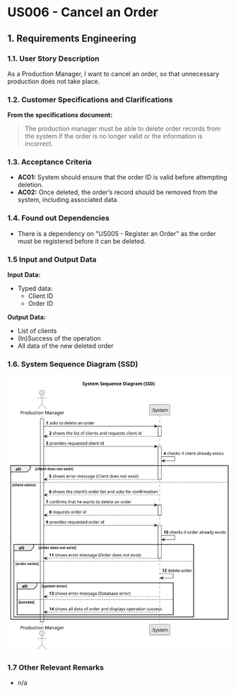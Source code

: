 # US006 - Cancel an Order

## 1. Requirements Engineering

### 1.1. User Story Description

As a Production Manager, I want to cancel an order, so that unnecessary production does not take place.

### 1.2. Customer Specifications and Clarifications

**From the specifications document:**

>   The production manager must be able to delete order records from the system if the order is no longer valid or the information is incorrect.

### 1.3. Acceptance Criteria

* **AC01:** System should ensure that the order ID is valid before attempting deletion.
* **AC02:** Once deleted, the order’s record should be removed from the system, including associated data.

### 1.4. Found out Dependencies

* There is a dependency on "US005 - Register an Order"  as the order must be registered before it can be deleted.

### 1.5 Input and Output Data

**Input Data:**

* Typed data:
  * Client ID
  * Order ID

**Output Data:**

  * List of clients
  * (In)Success of the operation
  * All data of the new deleted order

### 1.6. System Sequence Diagram (SSD)

![System Sequence Diagram](svg/us006-system-sequence-diagram.svg)

### 1.7 Other Relevant Remarks

* n/a